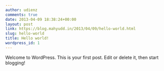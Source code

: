 ```yaml
---
author: udienz
comments: true
date: 2013-04-09 18:38:24+00:00
layout: post
link: https://blog.mahyudd.in/2013/04/09/hello-world.html
slug: hello-world
title: Hello world!
wordpress_id: 1
---
```


Welcome to WordPress. This is your first post. Edit or delete it, then start blogging!
